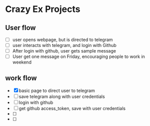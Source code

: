 # Crazy Ex Projects


## User flow


- [ ] user opens webpage, but is directed to telegram
- [ ] user interacts with telegram, and login with Github
- [ ] After login with github, user gets sample message
- [ ] User get one message on Friday, encouraging people to work in weekend

## work flow

- [x] basic page to direct user to telegram
- [ ] save telegram along with user credentials
- [ ] login with github
- [ ] get github access_token, save with user credentials
- [ ] 
- [ ] 

